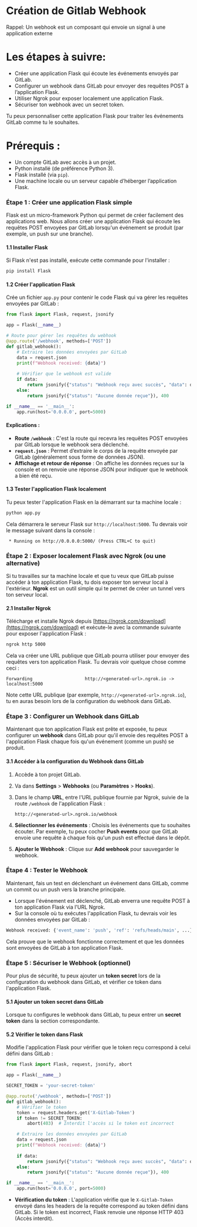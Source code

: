 # Création de Gitlab Webhook 

Rappel: Un webhook est un composant qui envoie un signal à une application externe 

# Les étapes à suivre:
- Créer une application Flask qui écoute les événements envoyés par GitLab.
- Configurer un webhook dans GitLab pour envoyer des requêtes POST à l’application Flask.
- Utiliser Ngrok pour exposer localement une application Flask.
- Sécuriser ton webhook avec un secret token.

Tu peux personnaliser cette application Flask pour traiter les événements GitLab comme tu le souhaites.

# Prérequis :
- Un compte GitLab avec accès à un projet.
- Python installé (de préférence Python 3).
- Flask installé (via `pip`).
- Une machine locale ou un serveur capable d’héberger l’application Flask.

### Étape 1 : Créer une application Flask simple

Flask est un micro-framework Python qui permet de créer facilement des applications web. Nous allons créer une application Flask qui écoute les requêtes POST envoyées par GitLab lorsqu'un événement se produit (par exemple, un push sur une branche).

#### 1.1 Installer Flask
Si Flask n'est pas installé, exécute cette commande pour l'installer :

```bash
pip install Flask
```

#### 1.2 Créer l'application Flask

Crée un fichier `app.py` pour contenir le code Flask qui va gérer les requêtes envoyées par GitLab :

```python
from flask import Flask, request, jsonify

app = Flask(__name__)

# Route pour gérer les requêtes du webhook
@app.route('/webhook', methods=['POST'])
def gitlab_webhook():
    # Extraire les données envoyées par GitLab
    data = request.json
    print(f"Webhook received: {data}")
    
    # Vérifier que le webhook est valide
    if data:
        return jsonify({"status": "Webhook reçu avec succès", "data": data}), 200
    else:
        return jsonify({"status": "Aucune donnée reçue"}), 400

if __name__ == '__main__':
    app.run(host='0.0.0.0', port=5000)
```

#### Explications :
- **Route `/webhook`** : C'est la route qui recevra les requêtes POST envoyées par GitLab lorsque le webhook sera déclenché.
- **`request.json`** : Permet d’extraire le corps de la requête envoyée par GitLab (généralement sous forme de données JSON).
- **Affichage et retour de réponse** : On affiche les données reçues sur la console et on renvoie une réponse JSON pour indiquer que le webhook a bien été reçu.

#### 1.3 Tester l'application Flask localement

Tu peux tester l'application Flask en la démarrant sur ta machine locale :

```bash
python app.py
```

Cela démarrera le serveur Flask sur `http://localhost:5000`. Tu devrais voir le message suivant dans la console :

```
 * Running on http://0.0.0.0:5000/ (Press CTRL+C to quit)
```

### Étape 2 : Exposer localement Flask avec Ngrok (ou une alternative)

Si tu travailles sur ta machine locale et que tu veux que GitLab puisse accéder à ton application Flask, tu dois exposer ton serveur local à l'extérieur. **Ngrok** est un outil simple qui te permet de créer un tunnel vers ton serveur local.

#### 2.1 Installer Ngrok

Télécharge et installe Ngrok depuis [https://ngrok.com/download](https://ngrok.com/download) et exécute-le avec la commande suivante pour exposer l'application Flask :

```bash
ngrok http 5000
```

Cela va créer une URL publique que GitLab pourra utiliser pour envoyer des requêtes vers ton application Flask. Tu devrais voir quelque chose comme ceci :

```
Forwarding                    http://<generated-url>.ngrok.io -> localhost:5000
```

Note cette URL publique (par exemple, `http://<generated-url>.ngrok.io`), tu en auras besoin lors de la configuration du webhook dans GitLab.

### Étape 3 : Configurer un Webhook dans GitLab

Maintenant que ton application Flask est prête et exposée, tu peux configurer un **webhook** dans GitLab pour qu'il envoie des requêtes POST à l'application Flask chaque fois qu'un événement (comme un push) se produit.

#### 3.1 Accéder à la configuration du Webhook dans GitLab

1. Accède à ton projet GitLab.
2. Va dans **Settings** > **Webhooks** (ou **Paramètres** > **Hooks**).
3. Dans le champ **URL**, entre l'URL publique fournie par Ngrok, suivie de la route `/webhook` de l'application Flask :
   
   ```text
   http://<generated-url>.ngrok.io/webhook
   ```

4. **Sélectionner les événements** : Choisis les événements que tu souhaites écouter. Par exemple, tu peux cocher **Push events** pour que GitLab envoie une requête à chaque fois qu'un push est effectué dans le dépôt.

5. **Ajouter le Webhook** : Clique sur **Add webhook** pour sauvegarder le webhook.

### Étape 4 : Tester le Webhook

Maintenant, fais un test en déclenchant un événement dans GitLab, comme un commit ou un push vers la branche principale.

- Lorsque l'événement est déclenché, GitLab enverra une requête POST à ton application Flask via l'URL Ngrok.
- Sur la console où tu exécutes l'application Flask, tu devrais voir les données envoyées par GitLab :

```bash
Webhook received: {'event_name': 'push', 'ref': 'refs/heads/main', ...}
```

Cela prouve que le webhook fonctionne correctement et que les données sont envoyées de GitLab à ton application Flask.

### Étape 5 : Sécuriser le Webhook (optionnel)

Pour plus de sécurité, tu peux ajouter un **token secret** lors de la configuration du webhook dans GitLab, et vérifier ce token dans l'application Flask.

#### 5.1 Ajouter un token secret dans GitLab

Lorsque tu configures le webhook dans GitLab, tu peux entrer un **secret token** dans la section correspondante.

#### 5.2 Vérifier le token dans Flask

Modifie l'application Flask pour vérifier que le token reçu correspond à celui défini dans GitLab :

```python
from flask import Flask, request, jsonify, abort

app = Flask(__name__)

SECRET_TOKEN = 'your-secret-token'

@app.route('/webhook', methods=['POST'])
def gitlab_webhook():
    # Vérifier le token
    token = request.headers.get('X-Gitlab-Token')
    if token != SECRET_TOKEN:
        abort(403)  # Interdit l'accès si le token est incorrect

    # Extraire les données envoyées par GitLab
    data = request.json
    print(f"Webhook received: {data}")
    
    if data:
        return jsonify({"status": "Webhook reçu avec succès", "data": data}), 200
    else:
        return jsonify({"status": "Aucune donnée reçue"}), 400

if __name__ == '__main__':
    app.run(host='0.0.0.0', port=5000)
```

- **Vérification du token** : L'application vérifie que le `X-Gitlab-Token` envoyé dans les headers de la requête correspond au token défini dans GitLab. Si le token est incorrect, Flask renvoie une réponse HTTP 403 (Accès interdit).



